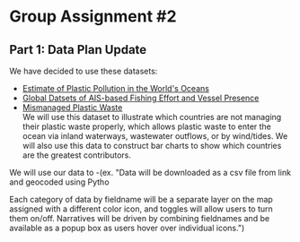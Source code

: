 # Group Assignment #2

## Part 1: Data Plan Update

We have decided to use these datasets: 
* [Estimate of Plastic Pollution in the World's Oceans](https://arc-gis-hub-home-arcgishub.hub.arcgis.com/datasets/schools-BE::estimate-of-plastic-pollution-in-the-world-s-oceans-1-01-4-75?geometry=-118.091%2C-54.081%2C-157.467%2C50.378)
* [Global Datsets of AIS-based Fishing Effort and Vessel Presence](https://globalfishingwatch.org/data-download/datasets/public-fishing-effort)
* [Mismanaged Plastic Waste](https://ourworldindata.org/plastic-pollution) </br>
We will use this dataset to illustrate which countries are not managing their plastic waste properly, which allows plastic waste to enter the ocean via inland waterways, wastewater outflows, or by wind/tides. We will also use this data to construct bar charts to show which countries are the greatest contributors.

We will use our data to -(ex. "Data will be downloaded as a csv file from link and geocoded using Pytho

 Each category of data by fieldname will be a separate layer on the map assigned with a different color icon, and toggles will allow users to turn them on/off. Narratives will be driven by combining fieldnames and be available as a popup box as users hover over individual icons.")

